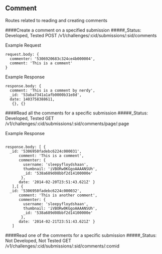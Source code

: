 Comment
----------------------
Routes related to reading and creating comments

####Create a comment on a specified submission
#####_Status: Developed, Tested
POST /v1/challenges/:cid/submissions/:sid/comments

Example Request
```
request.body: {
  commenter: '5306920683c324ce4b000004',
  comment: 'This is a comment'
}
```

Example Response
```
response.body: {
  comment: 'This is a comment by nerdy',
  _id: '53aba7341a1afb0000b31e8d',
  date: 1403758388611,
   {}, {}

```

####Read all the comments for a specific submission
#####_Status: Developed, Tested
GET /v1/challenges/:cid/submissions/:sid/comments/page/:page

Example Response
```

response.body: [ { 
  _id: '5306950fadebc6224c000031',
      comment: 'This is a comment',
      commenter: {
        username: 'sleepyfloydshaan',
        thumbnail: 'iVBORw0KGgoAAAANSUh',
        _id: '538a689d08bbf2d14100000e'
       },
      date: '2014-02-20T23:51:43.621Z' }
   ],[ { 
  _id: '5306950fadebc6224c000032',
      comment: 'This is another comment',
      commenter: {
        username: 'sleepyfloydshaan',
        thumbnail: 'iVBORw0KGgoAAAANSUh',
        _id: '538a689d08bbf2d14100000e'
       },
      date: '2014-02-21T23:51:43.621Z' }
   ]
```

####Read one of the comments for a specific submission
#####_Status: Not Developed, Not Tested
GET /v1/challenges/:cid/submissions/:sid/comments/:comid
